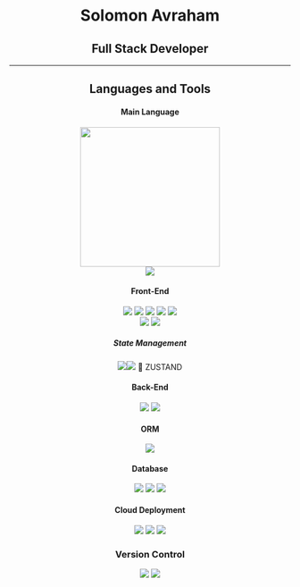 <h1 align="center">Solomon Avraham</h1>
<h2 align="center">Full Stack Developer</h2>
 






 



<hr  align="center"/>
<h2 align="center">Languages and Tools</h2>
<div align="center">


<h4>Main Language</h4>
 <img src="https://img.shields.io/badge/JavaScript-323330?style=for-the-badge&logo=javascript&logoColor=F7DF1E" width="250" /><br/>
  <img src="https://img.shields.io/badge/TypeScript-007ACC?style=for-the-badge&logo=typescript&logoColor=white " />
<h4>Front-End</h4>
<img src="https://img.shields.io/badge/HTML5-E34F26?style=for-the-badge&logo=html5&logoColor=white" />
<img src="https://img.shields.io/badge/CSS3-1572B6?style=for-the-badge&logo=css3&logoColor=white"   />
<img src="https://img.shields.io/badge/Tailwind_CSS-38B2AC?style=for-the-badge&logo=tailwind-css&logoColor=white"  />
<img src="https://img.shields.io/badge/Material%20UI-007FFF?style=for-the-badge&logo=mui&logoColor=white"  />
<img src="https://img.shields.io/badge/Bootstrap-563D7C?style=for-the-badge&logo=bootstrap&logoColor=white "/>
<br/>
<img src="https://img.shields.io/badge/React-20232A?style=for-the-badge&logo=react&logoColor=61DAFB "   />
<img src="https://img.shields.io/badge/next.js-000000?style=for-the-badge&logo=nextdotjs&logoColor=white" />  

<h5>State Management</h5>
<img src="https://img.shields.io/badge/Redux-593D88?style=for-the-badge&logo=redux&logoColor=white" /><img src="https://img.shields.io/badge/React_Query-FF4154?style=for-the-badge&logo=React_Query&logoColor=white" /> <span align="center">🐻 ZUSTAND</span>


 <h4>Back-End</h4>
 <img src="https://img.shields.io/badge/Node.js-339933?style=for-the-badge&logo=nodedotjs&logoColor=white " />   <img src="https://img.shields.io/badge/Express.js-000000?style=for-the-badge&logo=express&logoColor=white " />  
<h4>ORM</h4>
<img src="https://camo.githubusercontent.com/4e37ae3a91a8c1ebdaf70dd34f3177743028380a3263132f70015cb0c4c7b51d/68747470733a2f2f696d672e736869656c64732e696f2f62616467652f53657175656c697a652d3532423045373f7374796c653d666f722d7468652d6261646765266c6f676f3d53657175656c697a65266c6f676f436f6c6f723d7768697465" />

<h4>Database</h4>
<img src="https://img.shields.io/badge/MongoDB-4EA94B?style=for-the-badge&logo=mongodb&logoColor=white " />
<img src="https://camo.githubusercontent.com/6854ba9612c2cb025e7c65445787d93f6436d4691303601506e0bc28be2ae9b8/68747470733a2f2f696d672e736869656c64732e696f2f62616467652f506f737467726553514c2d3331363139323f7374796c653d666f722d7468652d6261646765266c6f676f3d706f737467726573716c266c6f676f436f6c6f723d7768697465" />
<img src="https://camo.githubusercontent.com/6854ba9612c2cb025e7c65445787d93f6436d4691303601506e0bc28be2ae9b8/68747470733a2f2f696d672e736869656c64732e696f2f62616467652f506f737467726553514c2d3331363139323f7374796c653d666f722d7468652d6261646765266c6f676f3d706f737467726573716c266c6f676f436f6c6f723d7768697465" />



<h4>Cloud Deployment</h4>
<img src="https://img.shields.io/badge/Netlify-00C7B7?style=for-the-badge&logo=netlify&logoColor=white" /> <img src="https://img.shields.io/badge/Vercel-000000?style=for-the-badge&logo=vercel&logoColor=white " /> <img src="https://img.shields.io/badge/Render-46E3B7?style=for-the-badge&logo=render&logoColor=white" /> 

<div>
 <div>
  <h3>Version Control</h3>
<img src="https://img.shields.io/badge/GIT-E44C30?style=for-the-badge&logo=git&logoColor=white" />
  <img src="https://img.shields.io/badge/GitHub-100000?style=for-the-badge&logo=github&logoColor=white " />
 </div>
</div>
 
</div>

